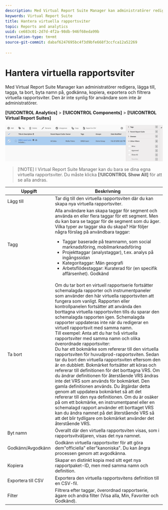 ```yaml
---
description: Med Virtual Report Suite Manager kan administratörer redigera, lägga till, tagga, ta bort, byta namn på, godkänna, kopiera, exportera och filtrera virtuella rapportsviter. Den är inte synlig för användare som inte är administratörer.
keywords: Virtual Report Suite
title: Hantera virtuella rapportsviter
topic: Reports and analytics
uuid: ce683c01-2d7d-4f2a-98db-946f68eda99b
translation-type: tm+mt
source-git-commit: dabaf6247695bc4f3d9bfe668f3ccfca12a52269

---
```



# Hantera virtuella rapportsviter

Med Virtual Report Suite Manager kan administratörer redigera, lägga till, tagga, ta bort, byta namn på, godkänna, kopiera, exportera och filtrera virtuella rapportsviter. Den är inte synlig för användare som inte är administratörer.

**[!UICONTROL Analytics]** > **[!UICONTROL Components]** > **[!UICONTROL Virtual Report Suites]**

![](assets/vrs-manage.png)

>[!NOTE] I Virtual Report Suite Manager kan du bara se dina egna virtuella rapportsviter. Du måste klicka **[!UICONTROL Show All]** för att se alla andras.

| Uppgift | Beskrivning |
|--- |--- |
| Lägg till | Tar dig till den virtuella rapportsviten där du kan skapa nya virtuella rapportsviter. |
| Tagg | Alla användare kan skapa taggar för segment och använda en eller flera taggar för ett segment. Men du kan bara se taggar för de segment som du äger. Vilka typer av taggar ska du skapa? Här följer några förslag på användbara taggar:<ul><li>Taggar baserade på teamnamn, som social marknadsföring, mobilmarknadsföring</li><li>Projekttaggar (analystaggar), t.ex. analys på ingångssidan</li><li>Kategoritaggar: Män geografi</li><li>Arbetsflödestaggar: Kuraterad för (en specifik affärsenhet). Godkänd</li></ul> |
| Ta bort | Om du tar bort en virtuell rapportserie fortsätter schemalagda rapporter och instrumentpaneler som använder den här virtuella rapportsviten att fungera som vanligt. Rapporten eller kontrollpanelen fortsätter att använda den borttagna virtuella rapportsviten tills du sparar den schemalagda rapporten igen.  Schemalagda rapporter uppdateras inte när du redigerar en virtuell rapportsvit med samma namn.<br>Till exempel: Anta att du har två virtuella rapportsviter med samma namn och olika överordnade rapportsviter:<br>Du har ett bokmärke som refererar till den virtuella rapportsviten för huvudprod-rapportsviten. Sedan tar du bort den virtuella rapportsviten eftersom den är en dubblett. Bokmärket fortsätter att köras och refererar till definitionen för det borttagna VRS. Om du ändrar definitionen för återstående VRS ändras inte det VRS som används för bokmärket. Den gamla definitionen används. Du åtgärdar detta genom att uppdatera bokmärket så att det refererar till den nya definitionen. Om du är osäker på om ett bokmärke, en instrumentpanel eller en schemalagd rapport använder ett borttaget VRS kan du ändra namnet på det återstående VRS så att det blir tydligare om bokmärket använder det återstående VRS. |
| Byt namn | Överallt där den virtuella rapportsviten visas, som i rapportsvitväljaren, visas det nya namnet. |
| Godkänn/Avgodkänn | Godkänn virtuella rapportsviter för att göra dem&quot;officiella&quot; eller&quot;kanoniska&quot;. Du kan ångra processen genom att avgodkänna. |
| Kopiera | Skapar en distinkt kopia med sitt eget nya rapportpaket-ID, men med samma namn och definition. |
| Exportera till CSV | Exportera den virtuella rapportsvitens definition till en CSV-fil. |
| Filter | Filtrera efter taggar, överordnad rapportserie, ägare och andra filter (Visa alla, Min, Favoriter och Godkänd). |
